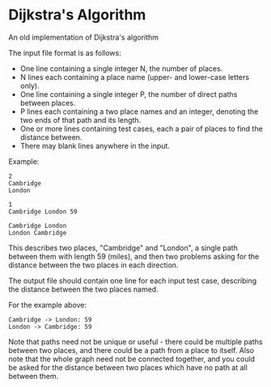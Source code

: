 # Dijkstra's Algorithm
An old implementation of Dijkstra's algorithm


The input file format is as follows:

- One line containing a single integer N, the number of places.
- N lines each containing a place name (upper- and lower-case letters only).
- One line containing a single integer P, the number of direct paths between places.
- P lines each containing a two place names and an integer, denoting the two ends of that path and its length.
- One or more lines containing test cases, each a pair of places to find the distance between.
- There may blank lines anywhere in the input.

Example:

```
2
Cambridge
London

1
Cambridge London 59

Cambridge London
London Cambridge
```

This describes two places, "Cambridge" and "London", a single path between them with length 59 (miles), and then two problems asking for the distance between the two places in each direction.


The output file should contain one line for each input test case, describing the distance between the two places named.

For the example above:

```
Cambridge -> London: 59
London -> Cambridge: 59
```


Note that paths need not be unique or useful - there could be multiple paths between two places, and there could be a path from a place to itself.  Also note that the whole graph need not be connected together, and you could be asked for the distance between two places which have no path at all between them.
